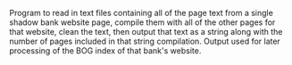 Program to read in text files containing all of the page text from a single shadow bank website page, compile them with all of the other pages for that website, clean the text, then output that text as a string along with the number of pages included in that string compilation. Output used for later processing of the BOG index of that bank's website.